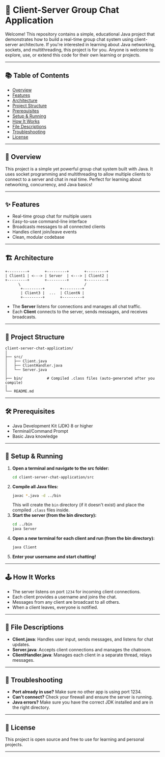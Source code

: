 # 💬 Client-Server Group Chat Application

Welcome! This repository contains a simple, educational Java project that demonstrates how to build a real-time group chat system using client-server architecture. If you're interested in learning about Java networking, sockets, and multithreading, this project is for you. Anyone is welcome to explore, use, or extend this code for their own learning or projects.

---

## 📚 Table of Contents
- [Overview](#overview)
- [Features](#features)
- [Architecture](#architecture)
- [Project Structure](#project-structure)
- [Prerequisites](#prerequisites)
- [Setup & Running](#setup--running)
- [How It Works](#how-it-works)
- [File Descriptions](#file-descriptions)
- [Troubleshooting](#troubleshooting)
- [License](#license)

---

## 📝 Overview
This project is a simple yet powerful group chat system built with Java. It uses socket programming and multithreading to allow multiple clients to connect to a server and chat in real time. Perfect for learning about networking, concurrency, and Java basics!

---

## ✨ Features
- Real-time group chat for multiple users
- Easy-to-use command-line interface
- Broadcasts messages to all connected clients
- Handles client join/leave events
- Clean, modular codebase

---

## 🏗️ Architecture
```
+---------+       +---------+       +---------+
| Client1 | <---> | Server  | <---> | Client2 |
+---------+       +---------+       +---------+
      \                             /
       +---------+       +---------+
       | Client3 |  ...  | ClientN |
       +---------+       +---------+
```
- The **Server** listens for connections and manages all chat traffic.
- Each **Client** connects to the server, sends messages, and receives broadcasts.

---

## 📁 Project Structure
```
client-server-chat-application/
│
├── src/
│   ├── Client.java
│   ├── ClientHandler.java
│   └── Server.java
│
├── bin/           # Compiled .class files (auto-generated after you compile)
│
└── README.md
```

---

## 🛠️ Prerequisites
- Java Development Kit (JDK) 8 or higher
- Terminal/Command Prompt
- Basic Java knowledge

---

## 🚦 Setup & Running
1. **Open a terminal and navigate to the src folder:**
   ```sh
   cd client-server-chat-application/src
   ```
2. **Compile all Java files:**
   ```sh
   javac *.java -d ../bin
   ```
   This will create the `bin` directory (if it doesn't exist) and place the compiled `.class` files inside.
3. **Start the server (from the bin directory):**
   ```sh
   cd ../bin
   java Server
   ```
4. **Open a new terminal for each client and run (from the bin directory):**
   ```sh
   java Client
   ```
5. **Enter your username and start chatting!**

---

## 🕹️ How It Works
- The server listens on port `1234` for incoming client connections.
- Each client provides a username and joins the chat.
- Messages from any client are broadcast to all others.
- When a client leaves, everyone is notified.

---

## 📄 File Descriptions
- **Client.java**: Handles user input, sends messages, and listens for chat updates.
- **Server.java**: Accepts client connections and manages the chatroom.
- **ClientHandler.java**: Manages each client in a separate thread, relays messages.

---

## 🛟 Troubleshooting
- **Port already in use?** Make sure no other app is using port 1234.
- **Can't connect?** Check your firewall and ensure the server is running.
- **Java errors?** Make sure you have the correct JDK installed and are in the right directory.

---

## 📜 License
This project is open source and free to use for learning and personal projects.

---




